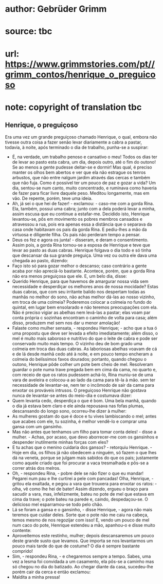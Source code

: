 # author: Gebrüder Grimm
# source: tbc
# url: https://www.grimmstories.com/pt//grimm_contos/henrique_o_preguicoso
# note: copyright of translation tbc

## Henrique, o preguiçoso 

Era uma vez um grande preguiçoso chamado Henrique, o qual, embora não
tivesse outra coisa a fazer senão levar diariamente a cabra a pastar,
todavia, à noite, após terminado o dia de trabalho, punha-se a
suspirar:
- É, na verdade, um trabalho penoso e cansativo o meu! Todos os dias ter
de levar ao pasto esta cabra, um dia, depois outro, até o fim do outono!
Se ao menos a gente pudesse deitar-se e dormir! Mas qual, é preciso
manter os olhos bem abertos e ver que ela não estrague os tenros
arbustos, que não entre nalgum jardim através das cercas e também que
não fuja. Como é possível ter um pouco de paz e gozar a vida?
Um dia, sentou-se num canto, muito concentrado, e ruminava como haveria
de fazer para ficar livre daquele peso. Meditou longamente, mas em vão.
De repente, porém, teve uma ideia.
- Ah, já sei o que hei de fazer! - exclamou: - caso-me com a gorda Rina.
Ela, também, possui uma cabra; junto com a dela poderá levar a minha,
assim escusa que eu continue a estafar-me.
Decidido isto, Henrique levantou-se, pôs em movimento os pobres membros
cansados e atravessou a rua, pois era apenas essa a distância que o
separava da casa onde habitavam os pais da gorda Rina. E pediu-lhes a
mão da virtuosa e diligente filha. Os pais não perderam tempo a pensar.
- Deus os fez e agora os junta! - disseram, e deram o consentimento.
Assim pois, a gorda Rina tornou-se a esposa de Henrique e teve que levar
ao pasto as duas cabras.
Henrique folgava o dia todo e só tinha que descansar da sua grande
preguiça. Uma vez ou outra ele dava uma chegada ao pasto, dizendo:
- Faço isto só para gozar melhor o descanso; caso contrário a gente
acaba por não apreciá-lo bastante.
Acontece, porém, que a gorda Rina não era menos preguiçosa que ele. E,
um belo dia, disse:
- Querido Henrique, para que havemos de amargurar nossa vida sem
necessidade e desperdiçar os melhores anos de nossa mocidade? Estas duas
cabras, que com seu irritante balido nos despertam todas as manhãs no
melhor do sono, não achas melhor dá-las ao nosso vizinho, em troca de
uma colmeia? Poderemos colocar a colmeia no fundo do quintal, em lugar
bem ensolarado e não teremos preocupações com ela. Não é preciso vigiar
as abelhas nem levá-las a pastar; elas voam par conta própria c sozinhas
encontram o caminho de volta para casa; além disso, produzem mel sem nos
dar u menor amolação!
- Falaste como mulher sensata, - respondeu Henrique; - acho que a tua ó
uma propostu que deve ser levada a efeito imediatamente; além disso, o
mel é muito mais saboroso e nutritivo do que o leite de cabra e pode ser
conservado muito mais tempo.
O vizinho deu de bom grado uma colmeia em troca das duas cabras. As
laboriosas abelhas voavam de cá e de lá desde manhã cedo até à noite, e
em pouco tempo encheram a colmeia do belíssimos favos dourados;
portanto, quando chegou o outono, Henrique pôde colher um pote bem cheio
de mel.
Resolveram guardar o pote numa trave pregada bem em cima da cama, no
quarto e, com receio de que os ratos pudessem achá-lo, Rina muniu-se de
uma vara de aveleira e colocou-a ao lado da cama para tê-la à mão. sem
ter necessidade de levantar-se, nem ter o incômodo de sair da cama para
enxotar os prováveis intrusos.
O preguiçoso Henrique não gostava nunca de levantar-se antes do meio-dia
e costumava dizer:
- Quem levanta cedo, desperdiça o que é bom.
Uma bela manhã, quando o dia já estava bem claro e ele ainda repousava
nas fofas plumas, descansando do longo sono, ocorreu-lhe dizer à
mulher:
- As mulheres gostam do que é doce e tu vives lambiscando o mel; antes
que acabes com ele, tu sozinha, é melhor vendê-lo e comprar uma gansa
com um gansinho.
- Mas não antes que tenhamos um filho para tomar conta deles! - disse a
mulher. - Achas, por acaso, que devo aborrecer-me com os gansinhos e
despender inutilmente minhas forças com eles?
- E tu achas que o menino cuidaria dos gansos? - retorquiu Henrique. -
Hoje em dia, os filhos já não obedecem a ninguém, só fazem o que lhes dá
na veneta, porque se julgam mais sabidos do que os pais; justamente como
aquele criado que foi procurar a vaca tresmalhada e pôs-se a correr
atrás dos melros.
- Oh, - respondeu Rina, - pobre dele se não fizer o que eu mandar!
Pegarei num pau e lhe curtirei a pele com pancadas! Olha, Henrique, -
gritou ela exaltada, e pegou a vara que trouxera para enxotar os
ratos: - olha, vê como lhe hei de bater!
Assim dizendo, ergueu o braço para sacudir a vara, mas, infelizmente,
bateu no pote de mel que estava em cima da trave; o pote bateu na parede
e, caindo, despedaçou-se. O delicioso mel esparramou-se todo pelo chão.
- Lá se foram a gansa e o gansinho, - disse Henrique, - agora não mais
teremos que cuidar deles. Sorte que o pote não me caiu na cabeça, temos
mesmo de nos regozijar com isso!
E, vendo um pouco de mel num caco do pote, Henrique estendeu a mão,
apanhou-o e disse muito contente:
- Aproveitemos este restinho, mulher; depois descansaremos um pouco
deste grande susto que levamos. Que importa se nos levantarmos um pouco
mais tarde do que de costume? O dia é sempre bastante comprido!
- Sim, - respondeu Rina, - e chegaremos sempre a tempo. Sabes, uma vez a
lesma foi convidada a um casamento, ela pôs-se a caminho mas só chegou
no dia do batizado. Ao chegar diante da casa, sucedeu-lhe porém cair da
cerca e então exclamou:
- Maldita a minha pressa!
